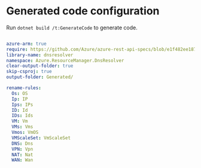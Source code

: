 # Generated code configuration

Run `dotnet build /t:GenerateCode` to generate code.

``` yaml

azure-arm: true
require: https://github.com/Azure/azure-rest-api-specs/blob/e1f482ee1873ca7c545c7ddf0fd7a7beeb4a597c/specification/dnsresolver/resource-manager/readme.md
library-name: dnsresolver
namespace: Azure.ResourceManager.DnsResolver
clear-output-folder: true
skip-csproj: true
output-folder: Generated/

rename-rules:
  Os: OS
  Ip: IP
  Ips: IPs
  ID: Id
  IDs: Ids
  VM: Vm
  VMs: Vms
  Vmos: VmOS
  VMScaleSet: VmScaleSet
  DNS: Dns
  VPN: Vpn
  NAT: Nat
  WAN: Wan
